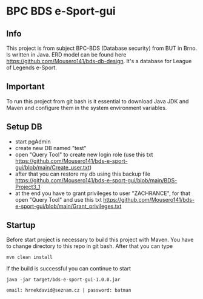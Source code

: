 # BPC BDS e-Sport-gui
## Info
This project is from subject BPC-BDS (Database security) from BUT in Brno. Is written in Java.
ERD model can be found here https://github.com/Mousero141/bds-db-design. It's a database for League of Legends e-Sport.

## Important
To run this project from git bash is it essential to download Java JDK and Maven and configure them in the system environment variables.

## Setup DB
- start pgAdmin
- create new DB named "test"
- open "Query Tool" to create new login role (use this txt https://github.com/Mousero141/bds-e-sport-gui/blob/main/Create_user.txt)
- after that you can restore my db using this backup file https://github.com/Mousero141/bds-e-sport-gui/blob/main/BDS-Project3_1
- at the end you have to grant privileges to user "ZACHRANCE", for that open "Query Tool" and use this txt https://github.com/Mousero141/bds-e-sport-gui/blob/main/Grant_privileges.txt

## Startup
Before start project is necessary to build this project with Maven. You have to change directory to this repo in git bash. 
After that you can type

    mvn clean install

If the build is successful you can continue to start
    
    java -jar target/bds-e-sport-gui-1.0.0.jar

    email: hrnekdavid@seznam.cz | password: batman 


